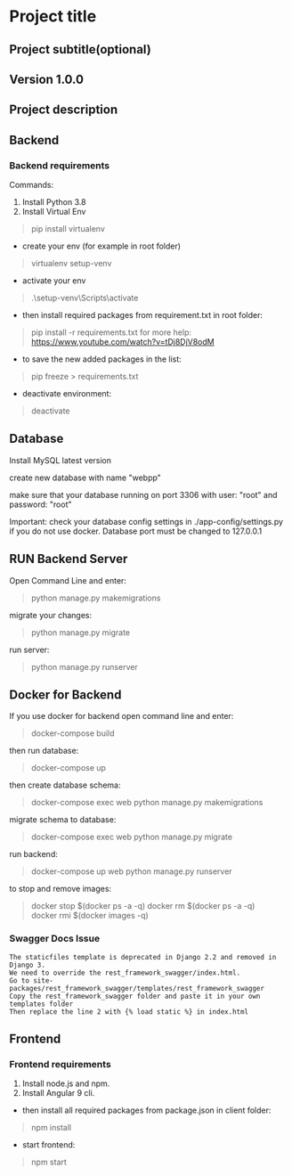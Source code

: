 # Project title

## Project subtitle(optional)

## Version 1.0.0

## Project description

## Backend

### Backend requirements

Commands:

1. Install Python 3.8
2. Install Virtual Env

> pip install virtualenv

- create your env (for example in root folder)

> virtualenv setup-venv

- activate your env

> .\setup-venv\Scripts\activate

- then install required packages from requirement.txt in root folder:

> pip install -r requirements.txt
for more help: <https://www.youtube.com/watch?v=tDj8DjV8odM>

- to save the new added packages in the list:

> pip freeze > requirements.txt

- deactivate environment:

> deactivate

## Database

Install MySQL latest version

create new database with name "webpp"

make sure that your database running on port 3306 with user: "root" and password: "root"

Important: check your database config settings in ./app-config/settings.py if you do not use docker. Database port must be changed to 127.0.0.1

## RUN Backend Server

Open Command Line and enter:

> python manage.py makemigrations

migrate your changes:

> python manage.py migrate

run server:

> python manage.py runserver

## Docker for Backend

If you use docker for backend open command line and enter:

> docker-compose build

then run database:

> docker-compose up

then create database schema:

> docker-compose exec web python manage.py makemigrations

migrate schema to database:

> docker-compose exec web python manage.py migrate

run backend:

> docker-compose up web python manage.py runserver

to stop and remove images:

> docker stop $(docker ps -a -q)
> docker rm $(docker ps -a -q)  
> docker rmi $(docker images -q)

### Swagger Docs Issue

    The staticfiles template is deprecated in Django 2.2 and removed in Django 3.
    We need to override the rest_framework_swagger/index.html.
    Go to site-packages/rest_framework_swagger/templates/rest_framework_swagger
    Copy the rest_framework_swagger folder and paste it in your own templates folder
    Then replace the line 2 with {% load static %} in index.html

## Frontend

### Frontend requirements

1. Install node.js and npm.
2. Install Angular 9 cli.

- then install all required packages from package.json in client folder:

> npm install

- start frontend:

> npm start
